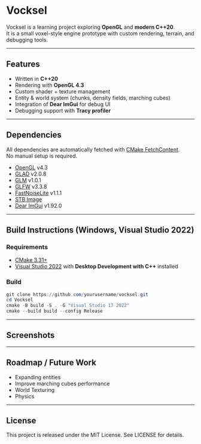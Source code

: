 # Vocksel
Vocksel is a learning project exploring **OpenGL** and **modern C++20**.  
It is a small voxel-style engine prototype with custom rendering, terrain, and debugging tools.  

---

## Features
- Written in **C++20**
- Rendering with **OpenGL 4.3**
- Custom shader + texture management
- Entity & world system (chunks, density fields, marching cubes)
- Integration of **Dear ImGui** for debug UI
- Debugging support with **Tracy profiler**

---

## Dependencies
All dependencies are automatically fetched with [CMake FetchContent](https://cmake.org/cmake/help/latest/module/FetchContent.html).  
No manual setup is required.  

- [OpenGL](https://www.opengl.org/) v4.3  
- [GLAD](https://github.com/Dav1dde/glad) v2.0.8  
- [GLM](https://github.com/g-truc/glm.git) v1.0.1  
- [GLFW](https://github.com/glfw/glfw.git) v3.3.8  
- [FastNoiseLite](https://github.com/Auburn/FastNoiseLite) v1.1.1  
- [STB Image](https://github.com/nothings/stb)  
- [Dear ImGui](https://github.com/ocornut/imgui) v1.92.0  

---

## Build Instructions (Windows, Visual Studio 2022)

### Requirements
- [CMake 3.31+](https://cmake.org/download/)
- [Visual Studio 2022](https://visualstudio.microsoft.com/) with **Desktop Development with C++** installed

### Build
```powershell
git clone https://github.com/yourusername/vocksel.git
cd Vocksel
cmake -B build -S . -G "Visual Studio 17 2022"
cmake --build build --config Release
```
---

## Screenshots


---

## Roadmap / Future Work
- Expanding entities
- Improve marching cubes performance
- World Texturing
- Physics

---

## License

This project is released under the MIT License. See LICENSE for details.

